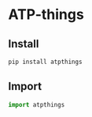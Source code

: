 # ATP-things

## Install

```bash
pip install atpthings
```

## Import

```python
import atpthings
```
